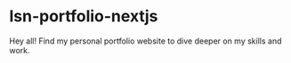 # lsn-portfolio-nextjs
Hey all! Find my personal portfolio website to dive deeper on my skills and work.
